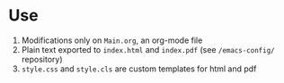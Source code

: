 # Use

1.  Modifications only on `Main.org`, an org-mode file
2.  Plain text exported to `index.html` and `index.pdf` (see `/emacs-config/` repository)
3.  `style.css` and `style.cls` are custom templates for html and pdf

